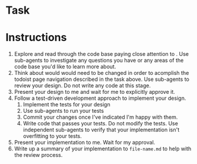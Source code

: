 # Task
<describe task>

# Instructions
1. Explore and read through the code base paying close attention to <areas to pay close attention to>. Use sub-agents to investigate any questions you have or any areas of the code base you'd like to learn more about.
2. Think about would would need to be changed in order to acomplish the todoist page navigation described in the task above. Use sub-agents to review your design. Do not write any code at this stage.
3. Present your design to me and wait for me to explicitly approve it.
4. Follow a test-driven development approach to implement your design.
   1. Implement the tests for your design
   2. Use sub-agents to run your tests
   3. Commit your changes once I've indicated I'm happy with them.
   4. Write code that passes your tests. Do not modify the tests. Use independent sub-agents to verify that your implementation isn't overfitting to your tests.
5. Present your implementation to me. Wait for my approval.
6. Write up a summary of your implementation to `file-name.md` to help with the review process.

